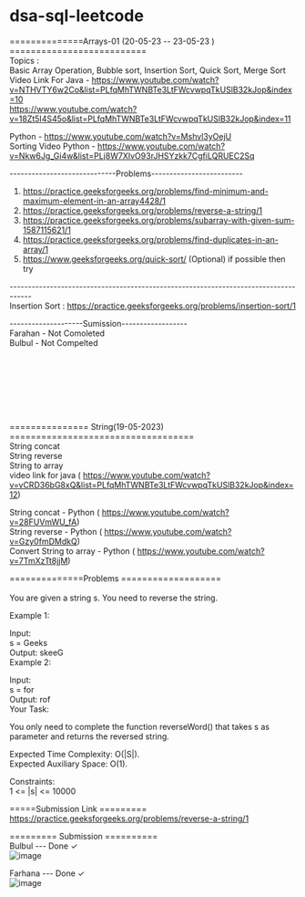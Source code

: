 # dsa-sql-leetcode

==============Arrays-01 (20-05-23 -- 23-05-23 ) ========================== </br>
Topics : </br>
Basic Array Operation, Bubble sort, Insertion Sort, Quick Sort, Merge Sort  </br>
Video Link For Java - https://www.youtube.com/watch?v=NTHVTY6w2Co&list=PLfqMhTWNBTe3LtFWcvwpqTkUSlB32kJop&index=10 </br>
https://www.youtube.com/watch?v=18Zt5I4S45o&list=PLfqMhTWNBTe3LtFWcvwpqTkUSlB32kJop&index=11 </br>

Python - https://www.youtube.com/watch?v=Mshvl3yOejU </br>
Sorting Video Python - https://www.youtube.com/watch?v=Nkw6Jg_Gi4w&list=PLj8W7XIvO93rJHSYzkk7CgfiLQRUEC2Sq </br>

-----------------------------Problems------------------------- </br>
1. https://practice.geeksforgeeks.org/problems/find-minimum-and-maximum-element-in-an-array4428/1 </br>
2. https://practice.geeksforgeeks.org/problems/reverse-a-string/1 </br>
3. https://practice.geeksforgeeks.org/problems/subarray-with-given-sum-1587115621/1 </br>
4. https://practice.geeksforgeeks.org/problems/find-duplicates-in-an-array/1 </br>
5. https://www.geeksforgeeks.org/quick-sort/  (Optional) if possible then try </br>

------------------------------------------------------------------------------------ </br>
Insertion Sort : https://practice.geeksforgeeks.org/problems/insertion-sort/1 </br>

--------------------Sumission------------------</br>
Farahan - Not Comoleted</br>
Bulbul - Not Compelted</br>

</br></br></br></br></br></br>

=============== String(19-05-2023) =================================== </br>
String concat </br>
String reverse </br>
String to array </br>
video link for java ( https://www.youtube.com/watch?v=vCRD36bG8xQ&list=PLfqMhTWNBTe3LtFWcvwpqTkUSlB32kJop&index=12) </br>

String concat - Python ( https://www.youtube.com/watch?v=28FUVmWU_fA) </br>
String reverse - Python ( https://www.youtube.com/watch?v=Gzy0fmDMdkQ) </br>
Convert String to array - Python ( https://www.youtube.com/watch?v=7TmXzTt8jjM) </br>

==============Problems ===================</br></br>
You are given a string s. You need to reverse the string.</br>

Example 1:</br>

Input:</br>
s = Geeks</br>
Output: skeeG</br>
Example 2:</br>

Input:</br>
s = for</br>
Output: rof</br>
Your Task:</br>

You only need to complete the function reverseWord() that takes s as parameter and returns the reversed string.</br>

Expected Time Complexity: O(|S|).</br>
Expected Auxiliary Space: O(1).</br>

Constraints:</br>
1 <= |s| <= 10000</br>

=====Submission Link =========</br>
https://practice.geeksforgeeks.org/problems/reverse-a-string/1   </br>


========= Submission ========== </br>
Bulbul --- Done ✓ </br>
![image](https://github.com/ahmed-bulbul/dsa-sql-leetcode/assets/70557643/ccee3e4a-273c-4681-8edc-1f5e5c695d9d) </br>

Farhana --- Done ✓ </br>
![image](https://github.com/ahmed-bulbul/dsa-sql-leetcode/assets/70557643/ac8250c5-aa06-4b50-837c-a452f5ec10f2)


